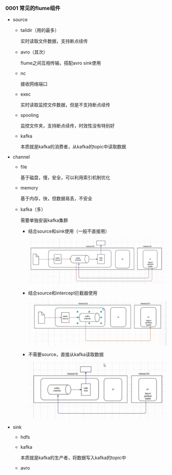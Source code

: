 ### 0001 常见的flume组件

- source

  - taildir（用的最多）

    实时读取文件数据，支持断点续传

  - avro（其次）

    flume之间互相传输，搭配avro sink使用

  - nc

    接收网络端口

  - exec

    实时读取监控文件数据，但是不支持断点续传

  - spooling

    监控文件夹，支持断点续传，时效性没有特别好

  - kafka

    本质就是kafka的消费者，从kafka的topic中读取数据

- channel

  - file

    基于磁盘，慢，安全，可以利用索引机制优化

  - memory

    基于内存，快，但数据易丢，不安全

  - kafka（多）

    需要单独安装kafka集群

    - 结合source和sink使用（一般不直接用）

      ![image-20230629111534694](img/image-20230629111534694.png)

    - 结合source和intercept拦截器使用

      ![image-20230629111812151](img/image-20230629111812151.png)

    - 不需要source，直接从kafka读取数据

      ![image-20230629111937102](img/image-20230629111937102.png)

- sink 

  - hdfs

  - kafka

    本质就是kafka的生产者，将数据写入kafka的topic中

  - avro